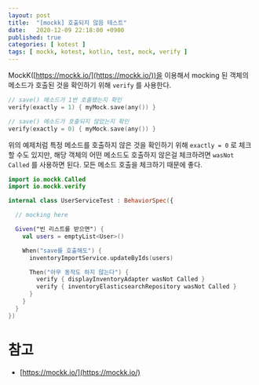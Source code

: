 ```yaml
---
layout: post
title:  "[mockk] 호출되지 않음 테스트"
date:   2020-12-09 22:18:00 +0900
published: true
categories: [ kotest ]
tags: [ mockk, kotest, kotlin, test, mock, verify ]
---
```


MockK([https://mockk.io/](https://mockk.io/))을 이용해서 mocking 된 객체의 메소드가 호출된 것을 확인하기 위해 `verify` 를 사용한다.

```kotlin
// save() 메소드가 1번 호출됐는지 확인
verify(exactly = 1) { myMock.save(any()) }

// save() 메소드가 호출되지 않았는지 확인
verify(exactly = 0) { myMock.save(any()) }
```

위의 예제처럼 특정 메소드를 호출하지 않은 것을 확인하기 위해 `exactly = 0` 로 체크할 수도 있지만, 해당 객체의 어떤 메소드도 호출하지 않은걸 체크하려면 `wasNot Called` 를 사용하면 된다. 모든 메소드 호출을 체크하기 때문에 좋다.

```kotlin
import io.mockk.Called
import io.mockk.verify

internal class UserServiceTest : BehaviorSpec({

  // mocking here

  Given("빈 리스트를 받으면") {
    val users = emptyList<User>()

    When("save를 호출해도") {
      inventoryImportService.updateByIds(users)

      Then("아무 동작도 하지 않는다") {
        verify { displayInventoryAdapter wasNot Called }
        verify { inventoryElasticsearchRepository wasNot Called }
      }
    }
  }
})
```


# 참고
- [https://mockk.io/](https://mockk.io/)
